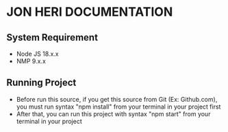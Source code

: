 # JON HERI DOCUMENTATION

## System Requirement

- Node JS 18.x.x
- NMP 9.x.x

## Running Project

- Before run this source, if you get this source from Git (Ex: Github.com), you must run syntax "npm install" from your terminal in your project first
- After that, you can run this project with syntax "npm start" from your terminal in your project
